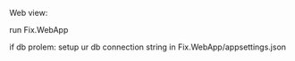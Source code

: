 
Web view:

run Fix.WebApp

if db prolem: setup ur db connection string in Fix.WebApp/appsettings.json
